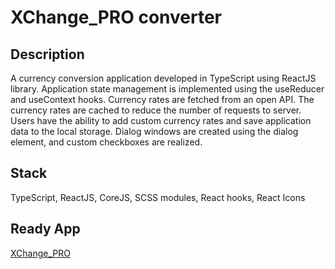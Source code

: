 # XChange_PRO converter

## Description

A currency conversion application developed in TypeScript using ReactJS library. Application state management is implemented using the useReducer and useContext hooks. Currency rates are fetched from an open API. The currency rates are cached to reduce the number of requests to server. Users have the ability to add custom currency rates and save application data to the local storage. Dialog windows are created using the dialog element, and custom checkboxes are realized.

## Stack

TypeScript, ReactJS, CoreJS, SCSS modules, React hooks, React Icons

## Ready App

[XChange_PRO](https://smtexx.github.io/currency/)
